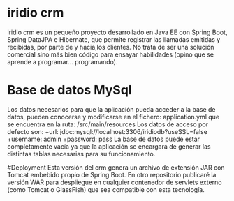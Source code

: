 # iridio crm
iridio crm es un pequeño proyecto desarrollado en Java EE con Spring Boot, Spring DataJPA e Hibernate, que permite registrar las llamadas emitidas y recibidas, por parte de y hacia,los clientes. No trata de ser una solución comercial sino más bien código para ensayar habilidades (opino que se aprende a programar... programando).

# Base de datos MySql
Los datos necesarios para que la aplicación pueda acceder a la base de datos, pueden conocerse y modificarse en el fichero: application.yml que se encuentra en la ruta: /src/main/resources
Los datos de acceso por defecto son:
    +url: jdbc:mysql://localhost:3306/iridiodb?useSSL=false
    +username: admin
    +password: pass
La base de datos puede estar completamente vacía ya que la aplicación se encargará de generar las distintas tablas necesarias para su funcionamiento.

#Deployment
Esta versión del crm genera un archivo de extensión JAR con Tomcat embebido propio de Spring Boot. En otro repositorio publicaré la versión WAR para despliegue en cualquier contenedor de servlets externo (como Tomcat o GlassFish) que sea compatible con esta tecnología.


